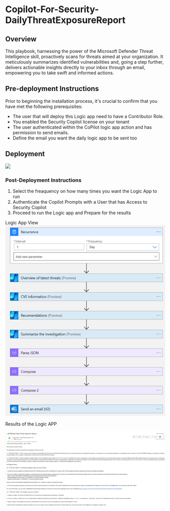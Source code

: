 # Copilot-For-Security-DailyThreatExposureReport 
## Overview

This playbook, harnessing the power of the Microsoft Defender Threat Intelligence skill, proactively scans for threats aimed at your organization. It meticulously summarizes identified vulnerabilities and, going a step further, delivers actionable insights directly to your inbox through an email, empowering you to take swift and informed actions.

## Pre-deployment Instructions

Prior to beginning the installation process, it's crucial to confirm that you have met the following prerequisites:
- The user that will deploy this Logic app need to have a Contributor Role.
- You enabled the Security Copilot license on your tenant
- The user authenticated within the CoPilot logic app action and has permission to send emails.
- Define the email you want the daily logic app to be sent too

## Deployment

<a href="https://portal.azure.com/#create/Microsoft.Template/uri/https%3A%2F%2Fraw.githubusercontent.com%2FAzure%2FCopilot-For-Security%2Fmain%2FLogic%2520Apps%2FDailyThreatExposureReport-Copilot%2Fazuredeploy.json" target="_blank">
    <img src="https://aka.ms/deploytoazurebutton"/>
</a>


### Post-Deployment Instructions

1. Select the freaquency on how many times you want the Logic App to run 
2. Authenticate the Copilot Prompts with a User that has Access to Security Copilot 
3. Proceed to run the Logic app and Prepare for the results 

Logic App View
![Daily Threat Exposure](https://github.com/Azure/Copilot-For-Security/blob/main/Images/Logicapp%20images/Dailythreatexposure.png)

Results of the Logic APP

![Daily Threat Exposure 2](https://github.com/Azure/Copilot-For-Security/blob/main/Images/Logicapp%20images/Dailythreatexposure2.png)
